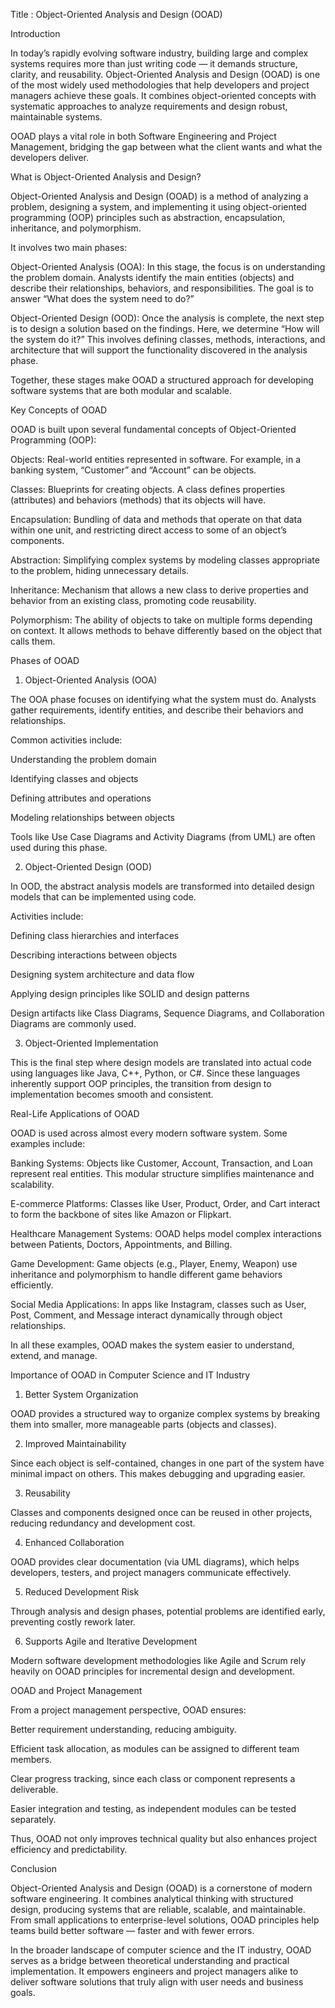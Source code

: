 Title : Object-Oriented Analysis and Design (OOAD)

Introduction

In today’s rapidly evolving software industry, building large and complex systems requires more than just writing code — it demands structure, clarity, and reusability. Object-Oriented Analysis and Design (OOAD) is one of the most widely used methodologies that help developers and project managers achieve these goals. It combines object-oriented concepts with systematic approaches to analyze requirements and design robust, maintainable systems.

OOAD plays a vital role in both Software Engineering and Project Management, bridging the gap between what the client wants and what the developers deliver.

What is Object-Oriented Analysis and Design?

Object-Oriented Analysis and Design (OOAD) is a method of analyzing a problem, designing a system, and implementing it using object-oriented programming (OOP) principles such as abstraction, encapsulation, inheritance, and polymorphism.

It involves two main phases:

Object-Oriented Analysis (OOA):
In this stage, the focus is on understanding the problem domain. Analysts identify the main entities (objects) and describe their relationships, behaviors, and responsibilities. The goal is to answer “What does the system need to do?”

Object-Oriented Design (OOD):
Once the analysis is complete, the next step is to design a solution based on the findings. Here, we determine “How will the system do it?” This involves defining classes, methods, interactions, and architecture that will support the functionality discovered in the analysis phase.

Together, these stages make OOAD a structured approach for developing software systems that are both modular and scalable.

Key Concepts of OOAD

OOAD is built upon several fundamental concepts of Object-Oriented Programming (OOP):

Objects:
Real-world entities represented in software. For example, in a banking system, “Customer” and “Account” can be objects.

Classes:
Blueprints for creating objects. A class defines properties (attributes) and behaviors (methods) that its objects will have.

Encapsulation:
Bundling of data and methods that operate on that data within one unit, and restricting direct access to some of an object’s components.

Abstraction:
Simplifying complex systems by modeling classes appropriate to the problem, hiding unnecessary details.

Inheritance:
Mechanism that allows a new class to derive properties and behavior from an existing class, promoting code reusability.

Polymorphism:
The ability of objects to take on multiple forms depending on context. It allows methods to behave differently based on the object that calls them.

Phases of OOAD
1. Object-Oriented Analysis (OOA)

The OOA phase focuses on identifying what the system must do. Analysts gather requirements, identify entities, and describe their behaviors and relationships.

Common activities include:

Understanding the problem domain

Identifying classes and objects

Defining attributes and operations

Modeling relationships between objects

Tools like Use Case Diagrams and Activity Diagrams (from UML) are often used during this phase.

2. Object-Oriented Design (OOD)

In OOD, the abstract analysis models are transformed into detailed design models that can be implemented using code.

Activities include:

Defining class hierarchies and interfaces

Describing interactions between objects

Designing system architecture and data flow

Applying design principles like SOLID and design patterns

Design artifacts like Class Diagrams, Sequence Diagrams, and Collaboration Diagrams are commonly used.

3. Object-Oriented Implementation

This is the final step where design models are translated into actual code using languages like Java, C++, Python, or C#.
Since these languages inherently support OOP principles, the transition from design to implementation becomes smooth and consistent.

Real-Life Applications of OOAD

OOAD is used across almost every modern software system. Some examples include:

Banking Systems:
Objects like Customer, Account, Transaction, and Loan represent real entities. This modular structure simplifies maintenance and scalability.

E-commerce Platforms:
Classes like User, Product, Order, and Cart interact to form the backbone of sites like Amazon or Flipkart.

Healthcare Management Systems:
OOAD helps model complex interactions between Patients, Doctors, Appointments, and Billing.

Game Development:
Game objects (e.g., Player, Enemy, Weapon) use inheritance and polymorphism to handle different game behaviors efficiently.

Social Media Applications:
In apps like Instagram, classes such as User, Post, Comment, and Message interact dynamically through object relationships.

In all these examples, OOAD makes the system easier to understand, extend, and manage.

Importance of OOAD in Computer Science and IT Industry
1. Better System Organization

OOAD provides a structured way to organize complex systems by breaking them into smaller, more manageable parts (objects and classes).

2. Improved Maintainability

Since each object is self-contained, changes in one part of the system have minimal impact on others. This makes debugging and upgrading easier.

3. Reusability

Classes and components designed once can be reused in other projects, reducing redundancy and development cost.

4. Enhanced Collaboration

OOAD provides clear documentation (via UML diagrams), which helps developers, testers, and project managers communicate effectively.

5. Reduced Development Risk

Through analysis and design phases, potential problems are identified early, preventing costly rework later.

6. Supports Agile and Iterative Development

Modern software development methodologies like Agile and Scrum rely heavily on OOAD principles for incremental design and development.

OOAD and Project Management

From a project management perspective, OOAD ensures:

Better requirement understanding, reducing ambiguity.

Efficient task allocation, as modules can be assigned to different team members.

Clear progress tracking, since each class or component represents a deliverable.

Easier integration and testing, as independent modules can be tested separately.

Thus, OOAD not only improves technical quality but also enhances project efficiency and predictability.

Conclusion

Object-Oriented Analysis and Design (OOAD) is a cornerstone of modern software engineering. It combines analytical thinking with structured design, producing systems that are reliable, scalable, and maintainable. From small applications to enterprise-level solutions, OOAD principles help teams build better software — faster and with fewer errors.

In the broader landscape of computer science and the IT industry, OOAD serves as a bridge between theoretical understanding and practical implementation. It empowers engineers and project managers alike to deliver software solutions that truly align with user needs and business goals.